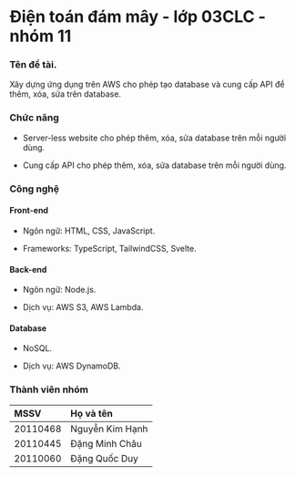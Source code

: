 # Điện toán đám mây - lớp 03CLC - nhóm 11

### Tên đề tài.

Xây dựng ứng dụng trên AWS cho phép tạo database và cung cấp API để thêm, xóa, sửa trên database.

### Chức năng

- Server-less website cho phép thêm, xóa, sửa database trên mỗi người dùng.

- Cung cấp API cho phép thêm, xóa, sửa database trên mỗi người dùng.

### Công nghệ

#### Front-end

- Ngôn ngữ: HTML, CSS, JavaScript.

- Frameworks: TypeScript, TailwindCSS, Svelte.

#### Back-end

- Ngôn ngữ: Node.js.

- Dịch vụ: AWS S3, AWS Lambda.

#### Database

- NoSQL.

- Dịch vụ: AWS DynamoDB.

### Thành viên nhóm

| MSSV          | Họ và tên       |
| :------------ | :-------------- |
| 20110468      | Nguyễn Kim Hạnh |
| 20110445      | Đặng Minh Châu  |
| 20110060      | Đặng Quốc Duy   |
